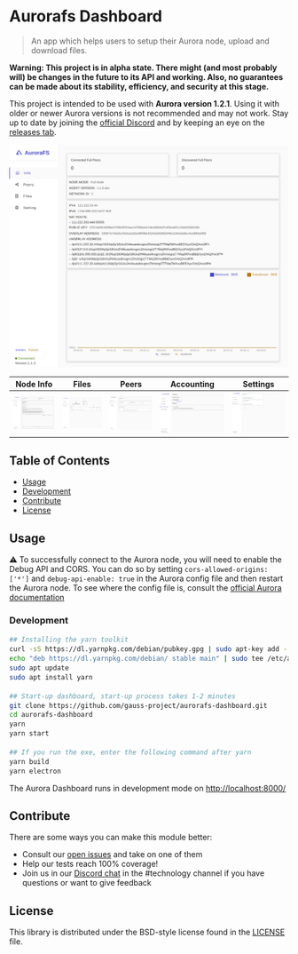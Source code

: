 # Aurorafs Dashboard

> An app which helps users to setup their Aurora node, upload and download files.

**Warning: This project is in alpha state. There might (and most probably will) be changes in the future to its API and
working. Also, no guarantees can be made about its stability, efficiency, and security at this stage.**

This project is intended to be used with **Aurora version 1.2.1**. Using it with older or newer Aurora versions is not
recommended and may not work. Stay up to date by joining the [official Discord](https://discord.com/invite/nDFnN6zScC)
and by keeping an eye on the [releases tab](https://github.com/gauss-project/aurorafs/releases).

![Info page](/ui_samples/info.png)

| Node Info                     | Files                           | Peers                           | Accounting                           | Settings                            |
|-------------------------------|---------------------------------|---------------------------------|--------------------------------------|-------------------------------------|
| ![Info](/ui_samples/info.png) | ![Files](/ui_samples/files.png) | ![Peers](/ui_samples/peers.png) | ![Peers](/ui_samples/accounting.png) | ![Setting](/ui_samples/setting.png) |

## Table of Contents

- [Usage](#usage)
- [Development](#development)
- [Contribute](#contribute)
- [License](#license)

## Usage

:warning: To successfully connect to the Aurora node, you will need to enable the Debug API and CORS. You can do so by
setting `cors-allowed-origins: ['*']` and `debug-api-enable: true` in the Aurora config file and then restart the Aurora
node. To see where the config file is, consult
the [official Aurora documentation](https://docs.aufs.io/docs/api-reference/api-and-debugapi)

### Development

```sh
## Installing the yarn toolkit
curl -sS https://dl.yarnpkg.com/debian/pubkey.gpg | sudo apt-key add -
echo "deb https://dl.yarnpkg.com/debian/ stable main" | sudo tee /etc/apt/sources.list.d/yarn.list
sudo apt update
sudo apt install yarn

## Start-up dashboard, start-up process takes 1-2 minutes
git clone https://github.com/gauss-project/aurorafs-dashboard.git
cd aurorafs-dashboard
yarn 
yarn start

## If you run the exe, enter the following command after yarn
yarn build
yarn electron

```

The Aurora Dashboard runs in development mode on [http://localhost:8000/](http://localhost:8000/)

## Contribute

There are some ways you can make this module better:

- Consult our [open issues](https://github.com/gauss-project/aurorafs-dashboard/issues) and take on one of them
- Help our tests reach 100% coverage!
- Join us in our [Discord chat](https://discord.com/invite/nDFnN6zScC) in the #technology channel if you have questions
  or want to give feedback

## License

This library is distributed under the BSD-style license found in the [LICENSE](LICENSE) file.



